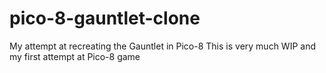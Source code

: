 # pico-8-gauntlet-clone
My attempt at recreating the Gauntlet in Pico-8
This is very much WIP and my first attempt at Pico-8 game